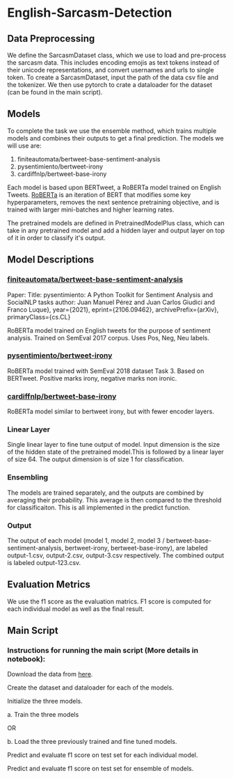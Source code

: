 # English-Sarcasm-Detection
<h2>Data Preprocessing</h2>
We define the SarcasmDataset class, which we use to load and pre-process the sarcasm data. This includes encoding emojis as text tokens instead of their unicode representations, and convert usernames and urls to single token. To create a SarcasmDataset, input the path of the data csv file and the tokenizer. We then use pytorch to crate a dataloader for the dataset (can be found in the main script).

<h2>Models</h2>

To complete the task we use the ensemble method, which trains multiple models and combines their outputs to get a final prediction. The models we will use are:
1. finiteautomata/bertweet-base-sentiment-analysis
2. pysentimiento/bertweet-irony
3. cardiffnlp/bertweet-base-irony

Each model is based upon BERTweet, a RoBERTa model trained on English Tweets. [RoBERTa](https://huggingface.co/docs/transformers/model_doc/roberta) is an iteration of BERT that modifies some key hyperparameters, removes the next sentence pretraining objective, and is trained with larger mini-batches and higher learning rates.

The pretrained models are defined in PretrainedModelPlus class, which can take in any pretrained model and add a hidden layer and output layer on top of it in order to classify it's output.

<h2>Model Descriptions</h2>

### [finiteautomata/bertweet-base-sentiment-analysis](https://huggingface.co/finiteautomata/bertweet-base-sentiment-analysis)


Paper: 
Title: pysentimiento: A Python Toolkit for Sentiment Analysis and SocialNLP tasks
author: Juan Manuel Pérez and Juan Carlos Giudici and Franco Luque},
year={2021},
eprint={2106.09462},
archivePrefix={arXiv},
primaryClass={cs.CL}




RoBERTa model trained on English tweets for the purpose of sentiment analysis. Trained on SemEval 2017 corpus. Uses Pos, Neg, Neu labels. 

### [pysentimiento/bertweet-irony](https://huggingface.co/pysentimiento/bertweet-irony)



RoBERTa model trained with SemEval 2018 dataset Task 3. Based on BERTweet. Positive marks irony, negative marks non ironic.

### [cardiffnlp/bertweet-base-irony](https://huggingface.co/cardiffnlp/bertweet-base-irony)



RoBERTa model similar to bertweet irony, but with fewer encoder layers. 

<h3>Linear Layer</h3>

Single linear layer to fine tune output of model. Input dimension is the size of the hidden state of the pretrained model.This is followed by a linear layer of size 64. The output dimension is of size 1 for classification.

<h3>Ensembling</h3>
The models are trained separately, and the outputs are combined by averaging their probability. This average is then compared to the threshold for classificaiton. This is all implemented in the predict function.

### Output 

The output of each model (model 1, model 2, model 3 / bertweet-base-sentiment-analysis, bertweet-irony, bertweet-base-irony), are labeled output-1.csv, output-2.csv, output-3.csv respectively. The combined output is labeled output-123.csv.

<h2>Evaluation Metrics</h2>
We use the f1 score as the evaluation matrics. F1 score is computed for each individual model as well as the final result.

## Main Script
### Instructions for running the main script (More details in notebook):

Download the data from [here](https://github.com/iabufarha/iSarcasmEval).

Create the dataset and dataloader for each of the models.

Initialize the three models.

a. Train the three models 

OR 

b. Load the three previously trained and fine tuned models.

Predict and evaluate f1 score on test set for each individual model.

Predict and evaluate f1 score on test set for ensemble of models.
